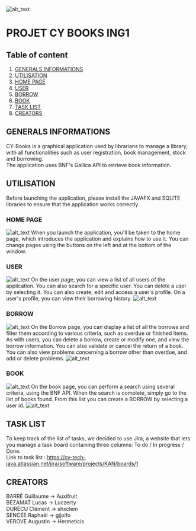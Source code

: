 ![alt_text](https://github.com/Auxifruit/CY-Books/blob/Livrable/Ressources/biblio.png)

# PROJET CY BOOKS ING1

## Table of content
1. [GENERALS INFORMATIONS](#generals-informations)
2. [UTILISATION](#utilisation)
3. [HOME PAGE](#home-page)
4. [USER](#user)
5. [BORROW](#borrow)
6. [BOOK](#book)
7. [TASK LIST](#task-list)
8. [CREATORS](#creators)

## GENERALS INFORMATIONS
CY-Books is a graphical application used by librarians to manage a library, with all functionalities such as user registration, book management, stock and borrowing.<br>
The application uses BNF's Gallica API to retrieve book information.

## UTILISATION
Before launching the application, please install the JAVAFX and SQLITE libraries to ensure that the application works correctly.

### HOME PAGE
![alt_text](https://github.com/Auxifruit/CY-Books/blob/Livrable/Ressources/homepage.png)
When you launch the application, you'll be taken to the home page, which introduces the application and explains how to use it. You can change pages using the buttons on the left and at the bottom of the window.

### USER
![alt_text](https://github.com/Auxifruit/CY-Books/blob/Livrable/Ressources/user.png)
On the user page, you can view a list of all users of the application. You can also search for a specific user.
You can delete a user by selecting it. You can also create, edit and access a user's profile. On a user's profile, you can view their borrowing history.
![alt_text](https://github.com/Auxifruit/CY-Books/blob/Livrable/Ressources/userProfile.png)

### BORROW
![alt_text](https://github.com/Auxifruit/CY-Books/blob/Livrable/Ressources/borrow.png)
On the Borrow page, you can display a list of all the borrows and filter them according to various criteria, such as overdue or finished items. As with users, you can delete a borrow, create or modify one, and view the borrow information. You can also validate or cancel the return of a book. You can also view problems concerning a borrow other than overdue, and add or delete problems.
![alt_text](https://github.com/Auxifruit/CY-Books/blob/Livrable/Ressources/borrowProblem.png)

### BOOK
![alt_text](https://github.com/Auxifruit/CY-Books/blob/Livrable/Ressources/book.png)
On the book page, you can perform a search using several criteria, using the BNF API. When the search is complete, simply go to the list of books found. From this list you can create a BORROW by selecting a user id.
![alt_text](https://github.com/Auxifruit/CY-Books/blob/Livrable/Ressources/bookTable.png)

## TASK LIST
To keep track of the list of tasks, we decided to use Jira, a website that lets you manage a task board containing three columns: To do / In progress / Done. <br />
Link to task list : https://cy-tech-java.atlassian.net/jira/software/projects/KAN/boards/1

## CREATORS
BARRÉ Guillaume -> Auxifruit <br />
BEZAMAT Lucas -> Luczerty <br />
DURÉCU Clément -> shxclem <br />
SENCÉE Raphaël -> gjjoifo <br />
VEROVE Augustin -> Hermeticis


